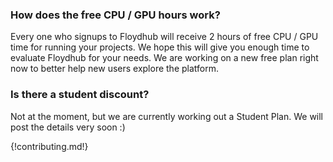 ### How does the free CPU / GPU hours work?

Every one who signups to Floydhub will receive 2 hours of free CPU / GPU time
for running your projects. We hope this will give you enough time to evaluate
Floydhub for your needs. We are working on a new free plan right now to better
help new users explore the platform.

### Is there a student discount?

Not at the moment, but we are currently working out a Student Plan. We will
post the details very soon :)

{!contributing.md!}
